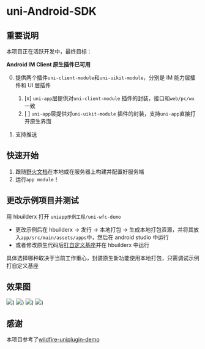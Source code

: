 # uni-Android-SDK

## 重要说明

本项目正在活跃开发中，最终目标：

**Android IM Client 原生插件已可用**

0. 提供两个插件```uni-client-module```和```uni-uikit-module```，分别是 IM 能力层插件和 UI 层插件

    1. [x] ```uni-app```层提供对```uni-client-module``` 插件的封装，接口和```web/pc/wx```一致
    2. [ ] ```uni-app```层提供对```uni-uikit-module``` 插件的封装，支持```uni-app```直接打开原生界面

1. 支持推送

## 快速开始

1. 跟随[野火文档](https://docs.wildfirechat.net/)在本地或在服务器上构建并配置好服务端
2. 运行```app module```！

## 更改示例项目并测试

用 hbuilderx 打开 `uniapp示例工程/uni-wfc-demo`

- 更改示例后在 hbuilderx -> 发行 -> 本地打包 -> 生成本地打包资源，并将其放入`app/src/main/assets/apps`中，然后在 android studio 中运行
- 或者修改原生代码后[打自定义基座](https://ask.dcloud.net.cn/article/35482)并在 hbuilderx 中运行

具体选择哪种取决于当前工作重心，封装原生新功能使用本地打包，只需调试示例打自定义基座

## 效果图
![](./images/home.png))
![](./images/conversation.png))
![](./images/contact.png))
![](./images/user.png))

## 感谢

本项目参考了[wildfire-uniplugin-demo](https://github.com/PentaTea/wildfire-uniplugin-demo)
